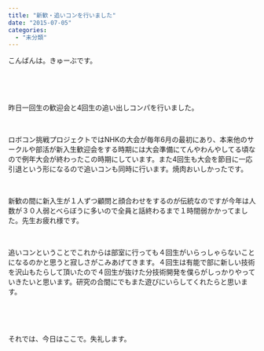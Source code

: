 ```yaml
---
title: "新歓・追いコンを行いました"
date: "2015-07-05"
categories: 
  - "未分類"
---
```


こんばんは。きゅーぶです。

 

 

昨日一回生の歓迎会と4回生の追い出しコンパを行いました。

 

ロボコン挑戦プロジェクトではNHKの大会が毎年6月の最初にあり、本来他のサークルや部活が新入生歓迎会をする時期には大会準備にてんやわんやしてる頃なので例年大会が終わったこの時期にしています。また4回生も大会を節目に一応引退という形になるので追いコンも同時に行います。焼肉おいしかったです。

 

新歓の間に新入生が１人ずつ顧問と顔合わせをするのが伝統なのですが今年は人数が３０人弱とべらぼうに多いので全員と話終わるまで１時間弱かかってました。先生お疲れ様です。

 

追いコンということでこれからは部室に行っても４回生がいらっしゃらないことになるのかと思うと寂しさがこみあげてきます。４回生は有能で部に新しい技術を沢山もたらして頂いたので４回生が抜けた分技術開発を僕らがしっかりやっていきたいと思います。研究の合間にでもまた遊びにいらしてくれたらと思います。

 

 

それでは、今日はここで。失礼します。
